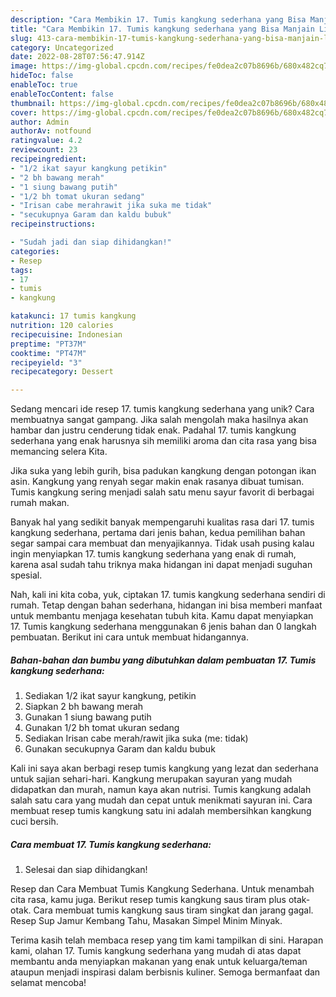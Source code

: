 ```yaml
---
description: "Cara Membikin 17. Tumis kangkung sederhana yang Bisa Manjain Lidah"
title: "Cara Membikin 17. Tumis kangkung sederhana yang Bisa Manjain Lidah"
slug: 413-cara-membikin-17-tumis-kangkung-sederhana-yang-bisa-manjain-lidah
category: Uncategorized
date: 2022-08-28T07:56:47.914Z
image: https://img-global.cpcdn.com/recipes/fe0dea2c07b8696b/680x482cq70/17-tumis-kangkung-sederhana-foto-resep-utama.jpg
hideToc: false
enableToc: true
enableTocContent: false
thumbnail: https://img-global.cpcdn.com/recipes/fe0dea2c07b8696b/680x482cq70/17-tumis-kangkung-sederhana-foto-resep-utama.jpg
cover: https://img-global.cpcdn.com/recipes/fe0dea2c07b8696b/680x482cq70/17-tumis-kangkung-sederhana-foto-resep-utama.jpg
author: Admin
authorAv: notfound
ratingvalue: 4.2
reviewcount: 23
recipeingredient:
- "1/2 ikat sayur kangkung petikin"
- "2 bh bawang merah"
- "1 siung bawang putih"
- "1/2 bh tomat ukuran sedang"
- "Irisan cabe merahrawit jika suka me tidak"
- "secukupnya Garam dan kaldu bubuk"
recipeinstructions:

- "Sudah jadi dan siap dihidangkan!"
categories:
- Resep
tags:
- 17
- tumis
- kangkung

katakunci: 17 tumis kangkung 
nutrition: 120 calories
recipecuisine: Indonesian
preptime: "PT37M"
cooktime: "PT47M"
recipeyield: "3"
recipecategory: Dessert

---
```





Sedang mencari ide resep 17. tumis kangkung sederhana yang unik? Cara membuatnya sangat gampang. Jika salah mengolah maka hasilnya akan hambar dan justru cenderung tidak enak. Padahal 17. tumis kangkung sederhana yang enak harusnya sih memiliki aroma dan cita rasa yang bisa memancing selera Kita.





Jika suka yang lebih gurih, bisa padukan kangkung dengan potongan ikan asin. Kangkung yang renyah segar makin enak rasanya dibuat tumisan. Tumis kangkung sering menjadi salah satu menu sayur favorit di berbagai rumah makan.

Banyak hal yang sedikit banyak mempengaruhi kualitas rasa dari 17. tumis kangkung sederhana, pertama dari jenis bahan, kedua pemilihan bahan segar sampai cara membuat dan menyajikannya. Tidak usah pusing kalau ingin menyiapkan 17. tumis kangkung sederhana yang enak di rumah, karena asal sudah tahu triknya maka hidangan ini dapat menjadi suguhan spesial.






Nah, kali ini kita coba, yuk, ciptakan 17. tumis kangkung sederhana sendiri di rumah. Tetap dengan bahan sederhana, hidangan ini bisa memberi manfaat untuk membantu menjaga kesehatan tubuh kita. Kamu dapat menyiapkan 17. Tumis kangkung sederhana menggunakan 6 jenis bahan dan 0 langkah pembuatan. Berikut ini cara untuk membuat hidangannya.

<!--inarticleads1-->

##### Bahan-bahan dan bumbu yang dibutuhkan dalam pembuatan 17. Tumis kangkung sederhana:

1. Sediakan 1/2 ikat sayur kangkung, petikin
1. Siapkan 2 bh bawang merah
1. Gunakan 1 siung bawang putih
1. Gunakan 1/2 bh tomat ukuran sedang
1. Sediakan Irisan cabe merah/rawit jika suka (me: tidak)
1. Gunakan secukupnya Garam dan kaldu bubuk


Kali ini saya akan berbagi resep tumis kangkung yang lezat dan sederhana untuk sajian sehari-hari. Kangkung merupakan sayuran yang mudah didapatkan dan murah, namun kaya akan nutrisi. Tumis kangkung adalah salah satu cara yang mudah dan cepat untuk menikmati sayuran ini. Cara membuat resep tumis kangkung satu ini adalah membersihkan kangkung cuci bersih. 

<!--inarticleads2-->

##### Cara membuat 17. Tumis kangkung sederhana:


1. Selesai dan siap dihidangkan!

Resep dan Cara Membuat Tumis Kangkung Sederhana. Untuk menambah cita rasa, kamu juga. Berikut resep tumis kangkung saus tiram plus otak-otak. Cara membuat tumis kangkung saus tiram singkat dan jarang gagal. Resep Sup Jamur Kembang Tahu, Masakan Simpel Minim Minyak. 

Terima kasih telah membaca resep yang tim kami tampilkan di sini. Harapan kami, olahan 17. Tumis kangkung sederhana yang mudah di atas dapat membantu anda menyiapkan makanan yang enak untuk keluarga/teman ataupun menjadi inspirasi dalam berbisnis kuliner. Semoga bermanfaat dan selamat mencoba!
